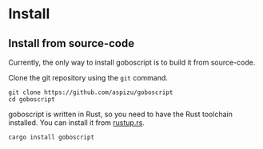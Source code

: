 # Install

## Install from source-code

Currently, the only way to install goboscript is to build it from source-code.

Clone the git repository using the `git` command.

```shell
git clone https://github.com/aspizu/goboscript
cd goboscript
```

goboscript is written in Rust, so you need to have the Rust toolchain installed. You can
install it from [rustup.rs](https://www.rust-lang.org/tools/install).

```shell
cargo install goboscript
```
